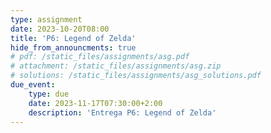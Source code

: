 ```yaml
---
type: assignment
date: 2023-10-20T08:00
title: 'P6: Legend of Zelda'
hide_from_announcments: true
# pdf: /static_files/assignments/asg.pdf
# attachment: /static_files/assignments/asg.zip
# solutions: /static_files/assignments/asg_solutions.pdf
due_event: 
    type: due
    date: 2023-11-17T07:30:00+2:00
    description: 'Entrega P6: Legend of Zelda'
---
```


